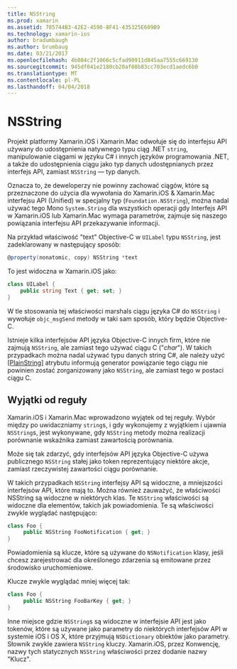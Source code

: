 ```yaml
---
title: NSString
ms.prod: xamarin
ms.assetid: 785744B3-42E2-4590-8F41-435325E609B9
ms.technology: xamarin-ios
author: bradumbaugh
ms.author: brumbaug
ms.date: 03/21/2017
ms.openlocfilehash: 4b084c2f1066c5cfad90911d845aa7555c669130
ms.sourcegitcommit: 945df041e2180cb20af08b83cc703ecd1aedc6b0
ms.translationtype: MT
ms.contentlocale: pl-PL
ms.lasthandoff: 04/04/2018
---
```

# <a name="nsstring"></a>NSString

Projekt platformy Xamarin.iOS i Xamarin.Mac odwołuje się do interfejsu API używany do udostępnienia natywnego typu ciąg .NET `string`, manipulowanie ciągami w języku C# i innych języków programowania .NET, a także do udostępnienia ciągu jako typ danych udostępnianych przez interfejs API, zamiast `NSString` — typ danych.


Oznacza to, że deweloperzy nie powinny zachować ciągów, które są przeznaczone do użycia dla wywołania do Xamarin.iOS & Xamarin.Mac interfejsu API (Unified) w specjalny typ (`Foundation.NSString`), można nadal używać tego Mono `System.String` dla wszystkich operacji gdy Interfejs API w Xamarin.iOS lub Xamarin.Mac wymaga parametrów, zajmuje się naszego powiązania interfejsu API przekazywanie informacji.

Na przykład właściwość "text" Objective-C w `UILabel` typu `NSString`, jest zadeklarowany w następujący sposób:

```csharp
@property(nonatomic, copy) NSString *text
```

To jest widoczna w Xamarin.iOS jako:

```csharp
class UILabel {
    public string Text { get; set; }
}
```

W tle stosowania tej właściwości marshals ciągu języka C# do `NSString` i wywołuje `objc_msgSend` metody w taki sam sposób, który będzie Objective-C.

Istnieje kilka interfejsów API języka Objective-C innych firm, które nie zajmują `NSString`, ale zamiast tego używać ciągu C ("*char*"). W takich przypadkach można nadal używać typu danych string C#, ale należy użyć [[PlainString]](~/cross-platform/macios/binding/objective-c-libraries.md) atrybutu informują generator powiązanie tego ciągu nie powinien zostać zorganizowany jako `NSString`, ale zamiast tego w postaci ciągu C.

 <a name="Exceptions_to_the_Rule" />


## <a name="exceptions-to-the-rule"></a>Wyjątki od reguły

Xamarin.iOS i Xamarin.Mac wprowadzono wyjątek od tej reguły. Wybór między po uwidaczniamy `string`s, i gdy wykonujemy z wyjątkiem i ujawnia `NSString`s, jest wykonywane, gdy `NSString` metody można realizacji porównanie wskaźnika zamiast zawartością porównania.


Może się tak zdarzyć, gdy interfejsów API języka Objective-C używa publicznego `NSString` stałej jako token reprezentujący niektóre akcje, zamiast rzeczywistej zawartości ciągu porównanie.


W takich przypadkach `NSString` interfejsy API są widoczne, a mniejszości interfejsów API, które mają to. Można również zauważyć, że właściwości NSString są widoczne w niektórych klas. Te `NSString` właściwości są widoczne dla elementów, takich jak powiadomienia. Te są właściwości zwykle wyglądać następująco:

```csharp
class Foo {
     public NSString FooNotification { get; }
}
```

Powiadomienia są klucze, które są używane do `NSNotification` klasy, jeśli chcesz zarejestrować dla określonego zdarzenia są emitowane przez środowisko uruchomieniowe.

Klucze zwykle wyglądać mniej więcej tak:

```csharp
class Foo {
     public NSString FooBarKey { get; }
}
```

Inne miejsce gdzie `NSString`s są widoczne w interfejsie API jest jako tokenów, które są używane jako parametry do niektórych interfejsów API w systemie iOS i OS X, które przyjmują `NSDictionary` obiektów jako parametry. Słownik zwykle zawiera `NSString` kluczy. Xamarin.iOS, przez Konwencję, nazwy tych statycznych `NSString` właściwości przez dodanie nazwy "Klucz".
